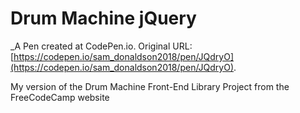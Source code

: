 # Drum Machine jQuery
 _A Pen created at CodePen.io. Original URL: [https://codepen.io/sam_donaldson2018/pen/JQdryO](https://codepen.io/sam_donaldson2018/pen/JQdryO).

 My version of the Drum Machine Front-End Library Project from the FreeCodeCamp website